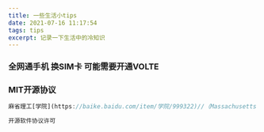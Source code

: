 ```yaml
---
title: 一些生活小tips
date: 2021-07-16 11:17:54
tags: tips
excerpt: 记录一下生活中的冷知识
---
```


### 全网通手机 换SIM卡 可能需要开通VOLTE



### MIT开源协议

```js
麻省理工[学院](https://baike.baidu.com/item/学院/999322)//（Massachusetts Institute of Technology, MIT）

开源软件协议许可
```





